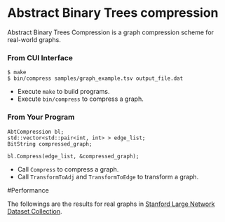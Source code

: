 Abstract Binary Trees compression
========================

Abstract Binary Trees Compression is a graph compression scheme for real-world graphs.

### From CUI Interface

    $ make
    $ bin/compress samples/graph_example.tsv output_file.dat

* Execute `make` to build programs.
* Execute `bin/compress` to compress a graph.

### From Your Program

    AbtCompression bl;
    std::vector<std::pair<int, int> > edge_list;
    BitString compressed_graph;
    
    bl.Compress(edge_list, &compressed_graph);

* Call `Compress` to compress a graph.
* Call `TransformToAdj` and `TransformToEdge` to transform a graph.

#Performance


The followings are the results for real graphs in [Stanford Large Network Dataset Collection](http://snap.stanford.edu/data/).

